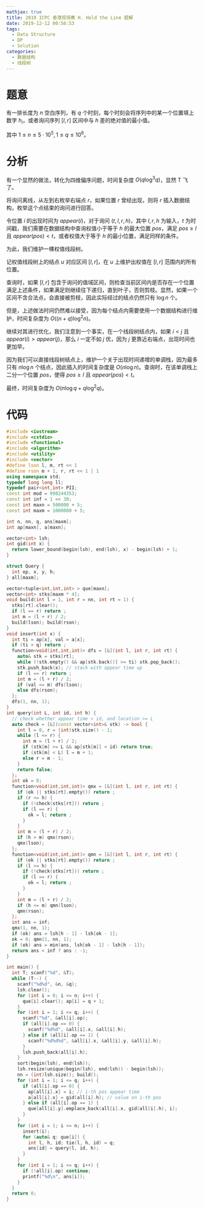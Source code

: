 ```yaml
---
mathjax: true
title: 2019 ICPC 香港现场赛 H. Hold the Line 题解
date: 2019-12-12 00:56:53
tags:
  - Data Structure
  - DP
  - Solution
categories:
  - 数据结构
  - 线段树
---
```


# 题意

有一排长度为 $n$ 空白序列，有 $q$ 个时刻，每个时刻会将序列中的某一个位置填上数字 $h_i$，或者询问序列 $[l,r]$ 区间中与 $h$ 差的绝对值的最小值。

其中 $1 \le n \le 5 \cdot 10^5, 1 \le q \le 10^6$。

# 分析

有一个显然的做法，转化为四维偏序问题，时间复杂度 $O(q\log^3q)$，显然 T 飞了。

将询问离线，从左到右枚举右端点 $r$，如果位置 $r$ 曾经出现，则将 $r$ 插入数据结构，枚举这个点结束的询问进行回答。

令位置 $i$ 的出现时间为 $appear(i)$，对于询问 $(t,l,r,h)$，其中 $l,r,h$ 为输入，$t$ 为时间戳，我们需要在数据结构中查询权值小于等于 $h$ 的最大位置 $pos$，满足 $pos \ge l$ 且 $appear(pos) < t$，或者权值大于等于 $h$ 的最小位置，满足同样的条件。

为此，我们维护一棵权值线段树。

记权值线段树上的结点 $u$ 对应区间 $[l,r]$，在 $u$ 上维护出权值在 $[l,r]$ 范围内的所有位置。

查询时，如果 $[l,r]$ 包含于询问的值域区间，则检查当前区间内是否存在一个位置满足上述条件，如果满足则继续往下递归，直到叶子，否则剪枝。显然，如果一个区间不含合法点，会直接被剪枝，因此实际经过的结点仍然只有 $\log n$ 个。

但是，上述做法时间仍然难以接受，因为每个结点内需要使用一个数据结构进行维护，时间复杂度为 $O((n+q)\log^2n)$。

继续对其进行优化，我们注意到一个事实，在一个线段树结点内，如果 $i < j$ 且 $appear(i)>appear(j)$，那么 $i$ 一定不如 $j$ 优，因为 $j$ 更靠近右端点，出现时间也更加早。

因为我们可以直接线段树结点上，维护一个关于出现时间递增的单调栈，因为最多只有 $n\log n$ 个结点，因此插入的时间复杂度是 $O(n \log n)$。查询时，在该单调栈上二分一个位置 $pos$，使得 $pos \ge l$ 且 $appear(pos) < t$。

最终，时间复杂度为 $O(n\log q + q \log^2q)$。

<!--more-->

# 代码

```c++
#include <iostream>
#include <cstdio>
#include <functional>
#include <algorithm>
#include <utility>
#include <vector>
#define lson l, m, rt << 1
#define rson m + 1, r, rt << 1 | 1
using namespace std;
typedef long long ll;
typedef pair<int,int> PII;
const int mod = 998244353;
const int inf = 1 << 30;
const int maxn = 500000 + 5;
const int maxm = 1000000 + 5;

int n, nn, q, ans[maxm];
int ap[maxn], a[maxn];

vector<int> lsh;
int gid(int x) {
  return lower_bound(begin(lsh), end(lsh), x) - begin(lsh) + 1;
}

struct Query {
  int op, x, y, h;
} all[maxm];

vector<tuple<int,int,int> > que[maxn];
vector<int> stks[maxm * 4];
void build(int l = 1, int r = nn, int rt = 1) {
  stks[rt].clear();
  if (l == r) return ;
  int m = (l + r) / 2;
  build(lson); build(rson);
}
void insert(int x) {
  int ti = ap[x], val = a[x];
  if (ti > q) return ;
  function<void(int,int,int)> dfs = [&](int l, int r, int rt) {
    auto& stk = stks[rt];
    while (!stk.empty() && ap[stk.back()] >= ti) stk.pop_back();
    stk.push_back(x); // stack with appear time up
    if (l == r) return ;
    int m = (l + r) / 2;
    if (val <= m) dfs(lson);
    else dfs(rson);
  };
  dfs(1, nn, 1);
}
int query(int L, int id, int h) {
  // check whether appear time < id, and location >= L
  auto check = [&](const vector<int>& stk) -> bool {
    int l = 0, r = (int)stk.size() - 1;
    while (l <= r) {
      int m = (l + r) / 2;
      if (stk[m] >= L && ap[stk[m]] < id) return true;
      if (stk[m] < L) l = m + 1;
      else r = m - 1;
    }
    return false;
  };
  int ok = 0;
  function<void(int,int,int)> qmx = [&](int l, int r, int rt) {
    if (ok || stks[rt].empty()) return ;
    if (r <= h) {
      if (!check(stks[rt])) return ;
      if (l == r) {
        ok = l; return ;
      }
    }
    int m = (l + r) / 2;
    if (h > m) qmx(rson);
    qmx(lson);
  };
  function<void(int,int,int)> qmn = [&](int l, int r, int rt) {
    if (ok || stks[rt].empty()) return ;
    if (l >= h) {
      if (!check(stks[rt])) return ;
      if (l == r) {
        ok = l; return ;
      }
    }
    int m = (l + r) / 2;
    if (h <= m) qmn(lson);
    qmn(rson);
  };
  int ans = inf;
  qmx(1, nn, 1);
  if (ok) ans = lsh[h - 1] - lsh[ok - 1];
  ok = 0; qmn(1, nn, 1);
  if (ok) ans = min(ans, lsh[ok - 1] - lsh[h - 1]);
  return ans < inf ? ans : -1;
}

int main() {
  int T; scanf("%d", &T);
  while (T--) {
    scanf("%d%d", &n, &q);
    lsh.clear();
    for (int i = 0; i <= n; i++) {
      que[i].clear(); ap[i] = q + 1;
    }
    for (int i = 1; i <= q; i++) {
      scanf("%d", &all[i].op);
      if (all[i].op == 0) {
        scanf("%d%d", &all[i].x, &all[i].h);
      } else if (all[i].op == 1) {
        scanf("%d%d%d", &all[i].x, &all[i].y, &all[i].h);
      }
      lsh.push_back(all[i].h);
    }
    sort(begin(lsh), end(lsh));
    lsh.resize(unique(begin(lsh), end(lsh)) - begin(lsh));
    nn = (int)lsh.size(); build();
    for (int i = 1; i <= q; i++) {
      if (all[i].op == 0) {
        ap[all[i].x] = i; // i-th pos appear time
        a[all[i].x] = gid(all[i].h); // value on i-th pos
      } else if (all[i].op == 1) {
        que[all[i].y].emplace_back(all[i].x, gid(all[i].h), i);
      }
    }
    for (int i = 1; i <= n; i++) {
      insert(i);
      for (auto& q: que[i]) {
        int l, h, id; tie(l, h, id) = q;
        ans[id] = query(l, id, h);
      }
    }
    for (int i = 1; i <= q; i++) {
      if (!all[i].op) continue;
      printf("%d\n", ans[i]);
    }
  }  
  return 0;
}
```
